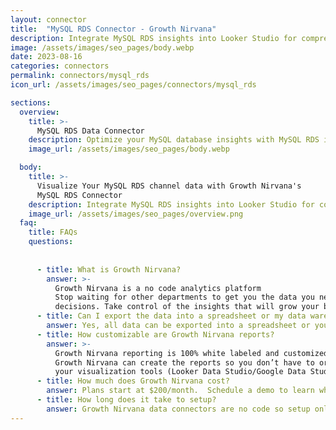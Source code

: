 ```yaml
---
layout: connector
title:  "MySQL RDS Connector - Growth Nirvana"
description: Integrate MySQL RDS insights into Looker Studio for comprehensive database analytics that guide your database management strategies.
image: /assets/images/seo_pages/body.webp
date: 2023-08-16
categories: connectors
permalink: connectors/mysql_rds
icon_url: /assets/images/seo_pages/connectors/mysql_rds

sections:
  overview:
    title: >-
      MySQL RDS Data Connector
    description: Optimize your MySQL database insights with MySQL RDS integration. Seamlessly merge MySQL database data from RDS with Looker Studio's analytical capabilities, unlocking insights that drive database performance, optimization strategies, and operational excellence.
    image_url: /assets/images/seo_pages/body.webp

  body:
    title: >-
      Visualize Your MySQL RDS channel data with Growth Nirvana's
      MySQL RDS Connector
    description: Integrate MySQL RDS insights into Looker Studio for comprehensive database analytics that guide your database management strategies.
    image_url: /assets/images/seo_pages/overview.png
  faq:
    title: FAQs
    questions:
      
      
      - title: What is Growth Nirvana?
        answer: >-
          Growth Nirvana is a no code analytics platform 
          Stop waiting for other departments to get you the data you need to make critical business 
          decisions. Take control of the insights that will grow your business.
      - title: Can I export the data into a spreadsheet or my data warehouse?
        answer: Yes, all data can be exported into a spreadsheet or your data warehouse (Google BigQuery, AWS, Snowflake, Azure, etc)
      - title: How customizable are Growth Nirvana reports?
        answer: >-
          Growth Nirvana reporting is 100% white labeled and customized to your specifications.
          Growth Nirvana can create the reports so you don’t have to or you can connect
          your visualization tools (Looker Data Studio/Google Data Studio, Tableau, PowerBI, etc) to Growth Nirvana.
      - title: How much does Growth Nirvana cost?
        answer: Plans start at $200/month.  Schedule a demo to learn what plan is best for you.
      - title: How long does it take to setup?
        answer: Growth Nirvana data connectors are no code so setup only requires a few clicks.
---
```

